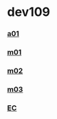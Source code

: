 # dev109

### [a01](https://benjaminxcoder.github.io/dev109/a01/)
### [m01](https://benjaminxcoder.github.io/dev109/m01/)
### [m02](https://benjaminxcoder.github.io/dev109/m02/)
### [m03](https://benjaminxcoder.github.io/dev109/m03/)
### [EC](https://benjaminxcoder.github.io/dev109/EC_EYESPY/index.html/)
